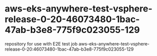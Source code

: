 # aws-eks-anywhere-test-vsphere-release-0-20-46073480-1bac-47ab-b3e8-775f9c023055-129
repository for use with E2E test job aws-eks-anywhere-test-vsphere-release-0-20:46073480-1bac-47ab-b3e8-775f9c023055-129
